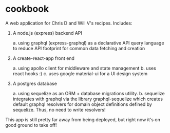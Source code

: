 # cookbook
A web application for Chris D and Will V's recipes. Includes:
1. A node.js (express) backend API 

    a. using graphql (express-graphql) as a declarative API query language to reduce API footprint for common data fetching and creation

2. A create-react-app front end
    
    a. using apollo client for middleware and state management
    b. uses react hooks :)
    c. uses google material-ui for a UI design system
3. A postgres database
    
    a. using sequelize as an ORM + database migrations utility.
    b. sequelize integrates with graphql via the library graphql-sequelize which creates default graphql resolvers for domain object definitions defined by sequelize. Thus, no need to write resolvers!
    
This app is still pretty far away from being deployed, but right now it's on good ground to take off!
